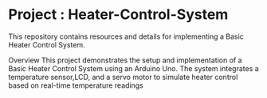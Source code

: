 # Project : Heater-Control-System

This repository contains resources and details for implementing a Basic Heater Control System.

Overview
This project demonstrates the setup and implementation of a Basic Heater Control System using an Arduino Uno. The system integrates a temperature sensor,LCD, and a servo motor to simulate heater control based on real-time temperature readings

